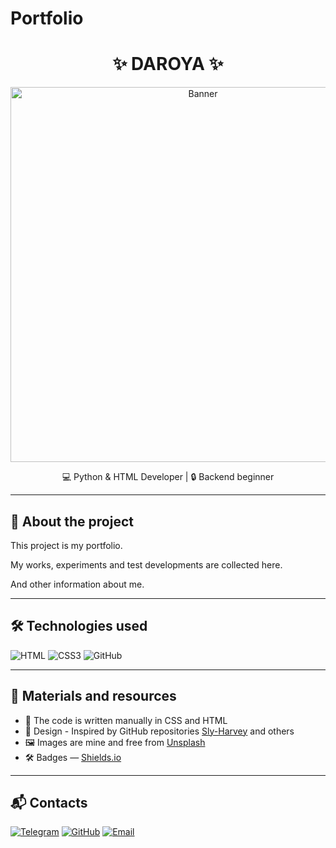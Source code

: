 # Portfolio
<h1 align="center">✨ DAROYA ✨</h1>
<p align="center">
  <img src="https://your-banner-link.com/banner.png" alt="Banner" width="600">
</p>

<p align="center">
  💻 Python & HTML Developer | 🔒 Backend beginner  
</p>

---

## 📖 About the project

This project is my portfolio.

My works, experiments and test developments are collected here.

And other information about me. 

---

## 🛠 Technologies used

![HTML](https://img.shields.io/badge/HTML-E34F26?style=flat&logo=html5&logoColor=white)
![CSS3](https://img.shields.io/badge/CSS3-1572B6?style=flat&logo=css3&logoColor=white)
![GitHub](https://img.shields.io/badge/GitHub-181717?style=flat&logo=github&logoColor=white)

---

## 📂 Materials and resources

- 📄 The code is written manually in CSS and HTML 
- 🎨 Design - Inspired by GitHub repositories [Sly-Harvey](https://github.com/Sly-Harvey) and others 
- 🖼 Images are mine and free from [Unsplash](https://unsplash.com/)  
- 🛠 Badges — [Shields.io](https://shields.io/)  

---

## 📬 Contacts

[![Telegram](https://img.shields.io/badge/Telegram-26A5E4?style=flat&logo=telegram&logoColor=white)](https://t.me/daroyaaa)
[![GitHub](https://img.shields.io/badge/GitHub-181717?style=flat&logo=github&logoColor=white)](https://github.com/DAROYA)
[![Email](https://img.shields.io/badge/Email-D14836?style=flat&logo=gmail&logoColor=white)](mailto:gavriluka628@gmail.com.com)
